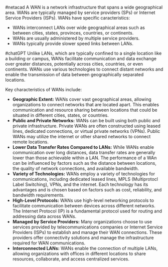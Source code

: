 #netacad
A WAN is a network infrastructure that spans a wide geographical area. WANs are typically managed by service providers (SPs) or Internet Service Providers (ISPs).
WANs have specific caracteristics:
- WANs interconnect LANs over wide geographical areas such as between cities, states, provinces, countries, or continents.
- WANs are usually administered by multiple service providers.
- WANs typically provide slower speed links between LANs.

#chatGPT
Unlike LANs, which are typically confined to a single location like a building or campus, WANs facilitate communication and data exchange over greater distances, potentially across cities, countries, or even continents. WANs use various technologies to connect distant networks and enable the transmission of data between geographically separated locations. 

Key characteristics of WANs include: 
- **Geographic Extent:** WANs cover vast geographical areas, allowing organizations to connect networks that are located apart. This enables communication and resource sharing between locations that could be situated in different cities, states, or countries.
- **Public and Private Networks:** WANs can be built using both public and private infrastructure. Private WANs are often constructed using leased lines, dedicated connections, or virtual private networks (VPNs). Public WANs may utilize the internet or other shared networks to connect remote locations.
- **Lower Data Transfer Rates Compared to LANs:** While WANs enable communication over long distances, data transfer rates are generally lower than those achievable within a LAN. The performance of a WAn can be influenced by factors such as the distance between locations, the quality of network connections, and available bandwidth.
- **Variety of Technologies:** WANs employ a variety of technologies for communications, including dedicated leased lines, MPLS (Multiprotocl Label Switching), VPNs, and the internet. Each technology has its advantages and is chosen based on factors such as cost, reliability, and bandwidth requirements.
- **High-Level Protocols:** WANs use high-level networking protocols to facilitate communication between devices across different networks. The Internet Protocol (IP) is a fundamental protocol used for routing and addressing data across WANs.
- **Managed by Service Providers:** Many organizations choose to use services provided by telecommunications companies or Internet Service Providers (ISPs) to establish and manage their WAN connections. These providers offer connectivity solutions and manage the infrastructure required for WAN communications.
- **Interconnected LANs:** WANs enable the connection of multiple LANs, allowing organizations with offices in different locations to share resources, collaborate, and access centralized services.
